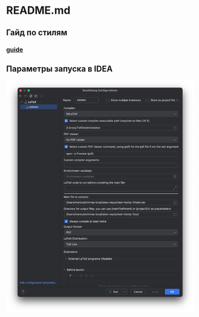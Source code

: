 # README.md

## Гайд по стилям
### [guide](https://habr.com/ru/articles/753350/)

## Параметры запуска в IDEA
![img.png](readmefiles/runcfg.png)